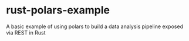 # rust-polars-example
A basic example of using polars to build a data analysis pipeline exposed via REST in Rust
